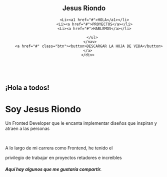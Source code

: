 
<!DOCTYPE html>
<html lang="en">
<head>
  <meta charset="UTF-8">
  <meta name="viewport" content="width=device-width, initial-scale=1.0">
  <title>PORTAFOLIO</title>
</head>
<link rel="stylesheet" href="style.css">
<body>


  <header class = "header">
    <div class="logo">
      <h2>Jesus Riondo</h2>
    </div>
     <nav>
        <ul class="nav-links">
        
          <Li><a1 href="#">HOLA</a1></li>
          <Li><a href="#">PROYECTOS</a></li>
          <Li><a href="#">HABLEMOS</a></li>

        </ul>
      </nav>
     <a href="#" class="btn"><button>DESCARGAR LA HOJA DE VIDA</button></a>
    </div>
  </header>


  <div class="Hola-Santiago">
    <div class="Eclipse">
      <img src="img/Ellipse 2.png" alt="">
    </div>
    <div class="tituloBienvenida">
      <h2>¡Hola a todos!<br></h2>
      <h1>Soy Jesus Riondo</h1>
      <p>Un Fronted Developer que le encanta implementar diseños que inspiran y atraen a las personas</p>
      <div class="btnRedes">
        <a href="#" class="btnTelefono">
          <img src="img/telefono.png" alt=""></a>
        <a href="#" class="btnEmail">
          <img src="img/email.png" alt=""></a>
        <a href="#" class="btnInstagram">
          <img src="img/instagram.png" alt=""></a>
        <a href="#" class="btnTwitter">
          <img src="img/twitter.png" alt=""></a>
      </div>
    </div>
    <div class="imgPersona">
      <img src="img/person.png" alt="">
    </div>
  </div>


  <section class="cuerpoSection1">
    <div class="comentario">
      <p>A lo largo de mi carrera como Frontend, he tenido el <br></p>
      <p>privilegio de trabajar en proyectos retadores e increíbles</p>
      <h5>Aquí hay algunos que me gustaría compartir.</h5>
      <img src="img/arrow-down.png" alt="">
    </div>
  </section>
 
</body>
</html>
